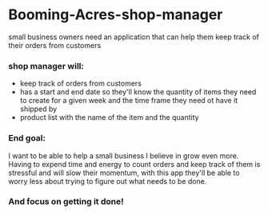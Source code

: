 # Booming-Acres-shop-manager
small business owners need an application that can help them keep track of their orders from customers


### shop manager will:
- keep track of orders from customers 
- has a start and end date so they'll know the quantity of items they need to create for a given week and the time frame they need ot have it shipped by
- product list with the name of the item and the quantity 


### End goal:

I want to be able to help a small business I believe in grow even more. Having to expend time and energy to count orders and keep track of them is stressful and will slow their momentum, with this app they'll be able to worry less about trying to figure out what needs to be done.
### And focus on getting it done!
